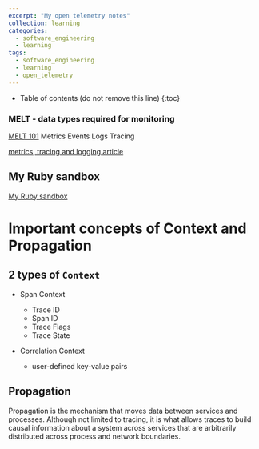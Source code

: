 ```yaml
---
excerpt: "My open telemetry notes"
collection: learning
categories:
  - software_engineering
  - learning
tags:
  - software_engineering
  - learning
  - open_telemetry
---
```

* Table of contents (do not remove this line)
{:toc}


### MELT - data types required for monitoring
[MELT 101](https://newrelic.com/platform/telemetry-data-101)
Metrics
Events
Logs
Tracing

[metrics, tracing and logging article](https://peter.bourgon.org/blog/2017/02/21/metrics-tracing-and-logging.html)
## My Ruby sandbox

[My Ruby sandbox](https://github.com/friendlyantz/open-telemetry-sandbox)

# Important concepts of Context and Propagation

## 2 types of `Context`
- Span Context
  - Trace ID
  - Span ID
  - Trace Flags
  - Trace State

- Correlation Context
  - user-defined key-value pairs

## Propagation
Propagation is the mechanism that moves data between services and processes. Although not limited to tracing, it is what allows traces to build causal information about a system across services that are arbitrarily distributed across process and network boundaries.
